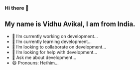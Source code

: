 ### Hi there 👋

## My name is Vidhu Avikal, I am from India.




- 🔭 I’m currently working on development...
- 🌱 I’m currently learning development...
- 👯 I’m looking to collaborate on development...
- 🤔 I’m looking for help with development...
- 💬 Ask me about development...
- 😄 Pronouns: He/him...

